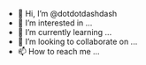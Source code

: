 - 👋 Hi, I’m @dotdotdashdash
- 👀 I’m interested in ...
- 🌱 I’m currently learning ...
- 💞️ I’m looking to collaborate on ...
- 📫 How to reach me ...

<!---
dotdotdashdash/dotdotdashdash is a ✨ special ✨ repository because its `README.md` (this file) appears on your GitHub profile.
You can click the Preview link to take a look at your changes.
--->
